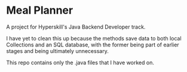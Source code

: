 # Meal Planner
A project for Hyperskill's Java Backend Developer track.

I have yet to clean this up because the methods save data to both local Collections and an SQL database, with the former being part of earlier stages and being ultimately unnecessary.

This repo contains only the .java files that I have worked on.

